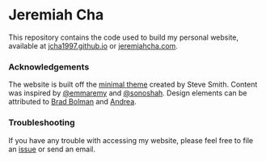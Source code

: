 Jeremiah Cha
================

This repository contains the code used to build my personal website,
available at [jcha1997.github.io](https://jcha1997.github.io) or
[jeremiahcha.com](https://www.jeremiahcha.com).

### Acknowledgements

The website is built off the [minimal
theme](https://github.com/orderedlist/minimal) created by Steve Smith.
Content was inspired by [@emmaremy](https://github.com/emmaremy) and
[@sonoshah](https://github.com/sonoshah). Design elements can be
attributed to [Brad Bolman](http://brad.bolman.com/) and
[Andrea](https://a-flair.com/portfolio).

### Troubleshooting

If you have any trouble with accessing my website, please feel free to
file an [issue](https://github.com/jcha1997/jcha1997.github.io/issues)
or send an email.
